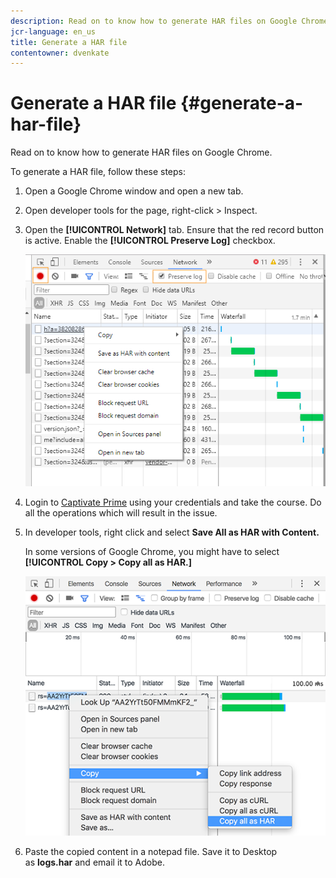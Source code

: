 ```yaml
---
description: Read on to know how to generate HAR files on Google Chrome.
jcr-language: en_us
title: Generate a HAR file
contentowner: dvenkate
---
```



# Generate a HAR file {#generate-a-har-file}

Read on to know how to generate HAR files on Google Chrome.

To generate a HAR file, follow these steps:

1. Open a Google Chrome window and open a new tab.
1. Open developer tools for the page, right-click > Inspect.
1. Open the **[!UICONTROL Network]** tab. Ensure that the red record button is active. Enable the **[!UICONTROL Preserve Log]** checkbox.

   ![](assets/preserve-log-checkbox.png)

1. Login to [Captivate Prime](https://captivateprime.adobe.com/acapindex.html) using your credentials and take the course. Do all the operations which will result in the issue.
1. In developer tools, right click and select&nbsp;**Save All as HAR with Content.**

   In some versions of Google Chrome, you might have to select **[!UICONTROL Copy > Copy all as HAR.]**

   ![](assets/copy-hra.png)

1. Paste the copied content in a notepad file. Save it to Desktop as&nbsp;**logs.har**&nbsp;and email it to Adobe.

